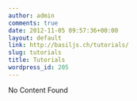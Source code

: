 ```yaml
---
author: admin
comments: true
date: 2012-11-05 09:57:36+00:00
layout: default
link: http://basiljs.ch/tutorials/
slug: tutorials
title: Tutorials
wordpress_id: 205
---
```


No Content Found
